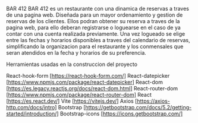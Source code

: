 BAR 412
BAR 412 es un restaurante con una dinamica de reservas a traves de una pagina web. Diseñada para un mayor ordenamiento y gestion de reservas de los clientes. Ellos podran obtener su reserva a traves de la pagina web, para ello deberan registrarse o loguearse en el caso de ya contar con una cuenta realizada previamente. Una vez logueado se elige entre las fechas y horarios disponibles a traves del calendario de reservas, simplificando la organizacion para el restaurante y los conmensales que seran atendidos en la fecha y horarios de su preferencia.


Herramientas usadas en la construccion del proyecto

React-hook-form [https://react-hook-form.com/]
React-datepicker [https://www.npmjs.com/package/react-datepicker]
React-dom [https://es.legacy.reactjs.org/docs/react-dom.html]
React-router-dom [https://www.npmjs.com/package/react-router-dom]
React [https://es.react.dev/]
Vite [https://vitejs.dev/]
Axios [https://axios-http.com/docs/intro]
Bootstrap [https://getbootstrap.com/docs/5.2/getting-started/introduction/]
Bootstrap-icons [https://icons.getbootstrap.com/]
